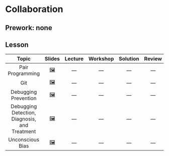 # Collaboration

## Prework: none

## Lesson

Topic | Slides | Lecture | Workshop | Solution | Review
:----:|:------:|:-------:|:--------:|:--------:|:-----:
Pair Programming | [🖼️][coll-1a] | — | — | — | —
Git | [🖼️][coll-2a] | — | — | — | —
Debugging Prevention | [🖼️][coll-3a] | — | — | — | —
Debugging Detection, Diagnosis, and Treatment | [🖼️][coll-4a] | — | — | — | —
Unconscious Bias | [🖼️][coll-5a] | — | — | — | —

[coll-1a]: 1-pair-programming/Pair%20Programming.pdf
[coll-2a]: 2-git/Git.pdf
[coll-3a]: 3-debugging-prevention/Debugging%20Prevention.pdf
[coll-4a]: 4-debugging-detection-diagnosis-treatment/Debugging%20Detection%20Diagnosis%20and%20Treatment.pdf
[coll-5a]: 5-unconscious-bias/Unconscious%20Bias.pdf
